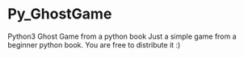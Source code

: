 # Py_GhostGame
Python3 Ghost Game from a python book
Just a simple game from a beginner python book.
You are free to distribute it :)
